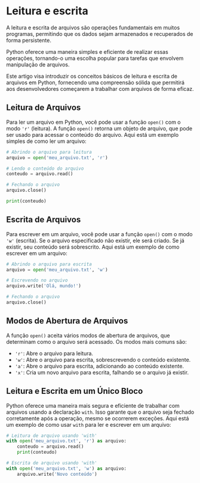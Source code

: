 # Leitura e escrita

A leitura e escrita de arquivos são operações fundamentais em muitos programas, permitindo que os dados sejam armazenados e recuperados de forma persistente.

Python oferece uma maneira simples e eficiente de realizar essas operações, tornando-o uma escolha popular para tarefas que envolvem manipulação de arquivos.

Este artigo visa introduzir os conceitos básicos de leitura e escrita de arquivos em Python, fornecendo uma compreensão sólida que permitirá aos desenvolvedores começarem a trabalhar com arquivos de forma eficaz.

## Leitura de Arquivos

Para ler um arquivo em Python, você pode usar a função `open()` com o modo `'r'` (leitura). A função `open()` retorna um objeto de arquivo, que pode ser usado para acessar o conteúdo do arquivo. Aqui está um exemplo simples de como ler um arquivo:

``` python
# Abrindo o arquivo para leitura
arquivo = open('meu_arquivo.txt', 'r')

# Lendo o conteúdo do arquivo
conteudo = arquivo.read()

# Fechando o arquivo
arquivo.close()

print(conteudo)
```

## Escrita de Arquivos

Para escrever em um arquivo, você pode usar a função `open()` com o modo `'w'` (escrita). Se o arquivo especificado não existir, ele será criado. Se já existir, seu conteúdo será sobrescrito. Aqui está um exemplo de como escrever em um arquivo:

``` python
# Abrindo o arquivo para escrita
arquivo = open('meu_arquivo.txt', 'w')

# Escrevendo no arquivo
arquivo.write('Olá, mundo!')

# Fechando o arquivo
arquivo.close()
```

## Modos de Abertura de Arquivos

A função `open()` aceita vários modos de abertura de arquivos, que determinam como o arquivo será acessado. Os modos mais comuns são:

- `'r'`: Abre o arquivo para leitura.
- `'w'`: Abre o arquivo para escrita, sobrescrevendo o conteúdo existente.
- `'a'`: Abre o arquivo para escrita, adicionando ao conteúdo existente.
- `'x'`: Cria um novo arquivo para escrita, falhando se o arquivo já existir.

## Leitura e Escrita em um Único Bloco

Python oferece uma maneira mais segura e eficiente de trabalhar com arquivos usando a declaração `with`. Isso garante que o arquivo seja fechado corretamente após a operação, mesmo se ocorrerem exceções. Aqui está um exemplo de como usar `with` para ler e escrever em um arquivo:

``` python
# Leitura de arquivo usando 'with'
with open('meu_arquivo.txt', 'r') as arquivo:
    conteudo = arquivo.read()
    print(conteudo)

# Escrita de arquivo usando 'with'
with open('meu_arquivo.txt', 'w') as arquivo:
    arquivo.write('Novo conteúdo')
```
